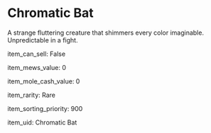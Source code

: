 # Chromatic Bat

A strange fluttering creature that shimmers every color imaginable. Unpredictable in a fight.

item_can_sell: False

item_mews_value: 0

item_mole_cash_value: 0

item_rarity: Rare

item_sorting_priority: 900

item_uid: Chromatic Bat